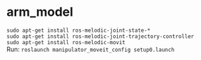 # arm_model
`sudo apt-get install ros-melodic-joint-state-*`  
`sudo apt-get install ros-melodic-joint-trajectory-controller`  
`sudo apt-get install ros-melodic-movit`  
Run:
`roslaunch manipulator_moveit_config setup0.launch`  

